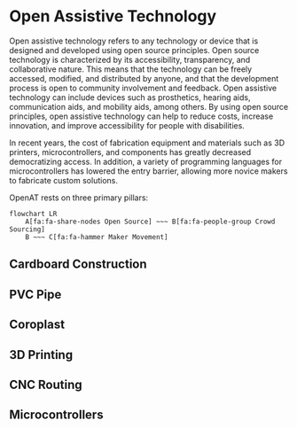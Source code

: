 # Open Assistive Technology

Open assistive technology refers to any technology or device that is designed and developed using open source principles. Open source technology is characterized by its accessibility, transparency, and collaborative nature. This means that the technology can be freely accessed, modified, and distributed by anyone, and that the development process is open to community involvement and feedback. Open assistive technology can include devices such as prosthetics, hearing aids, communication aids, and mobility aids, among others. By using open source principles, open assistive technology can help to reduce costs, increase innovation, and improve accessibility for people with disabilities.

In recent years, the cost of fabrication equipment and materials such as 3D printers, microcontrollers, and components has greatly decreased democratizing access. In addition, a variety of programming languages for microcontrollers has lowered the entry barrier, allowing more novice makers to fabricate custom solutions.

OpenAT rests on three primary pillars:

```{mermaid}
flowchart LR
    A[fa:fa-share-nodes Open Source] ~~~ B[fa:fa-people-group Crowd Sourcing]
    B ~~~ C[fa:fa-hammer Maker Movement]
```

## Cardboard Construction

## PVC Pipe

## Coroplast

## 3D Printing

## CNC Routing

## Microcontrollers
